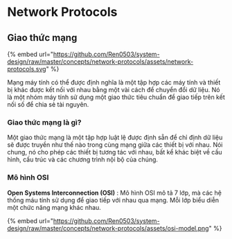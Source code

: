 # Network Protocols

## Giao thức mạng

{% embed url="https://github.com/Ren0503/system-design/raw/master/concepts/network-protocols/assets/network-protocols.svg" %}

Mạng máy tính có thể được định nghĩa là một tập hợp các máy tính và thiết bị khác được kết nối với nhau bằng một vài cách để chuyển đổi dữ liệu. Nó là một nhóm máy tính sử dụng một giao thức tiêu chuẩn để giao tiếp trên kết nối số để chia sẻ tài nguyên.

### Giao thức mạng là gì?

Một giao thức mạng là một tập hợp luật lệ được định sẵn để chỉ định dữ liệu sẽ được truyền như thế nào trong cùng mạng giữa các thiết bị với nhau. Nói chung, nó cho phép các thiết bị tương tác với nhau, bất kể khác biệt về cấu hình, cấu trúc và các chương trình nội bộ của chúng.

### Mô hình OSI

**Open Systems Interconnection (OSI)** : Mô hình OSI mô tả 7 lớp, mà các hệ thống máu tính sử dụng để giao tiếp với nhau qua mạng. Mỗi lớp biểu diễn một chức năng mạng khác nhau.

{% embed url="https://github.com/Ren0503/system-design/raw/master/concepts/network-protocols/assets/osi-model.png" %}

